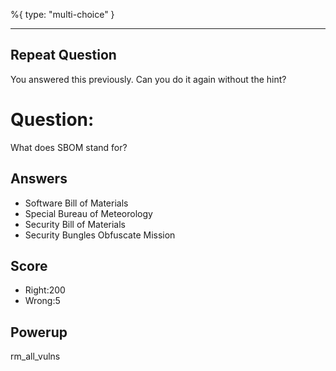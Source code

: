 %{
 type: "multi-choice"
}

---
## Repeat Question
You answered this previously.
Can you do it again without the hint?

# Question:
What does SBOM stand for?

## Answers
- Software Bill of Materials
- Special Bureau of Meteorology
- Security Bill of Materials
- Security Bungles Obfuscate Mission


## Score
- Right:200
- Wrong:5

## Powerup
rm_all_vulns
